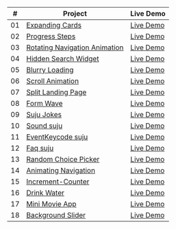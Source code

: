 |  #  | Project                                                                                                                     | Live Demo                                                                         |
| :-: | --------------------------------------------------------------------------------------------------------------------------- | --------------------------------------------------------------------------------- |
| 01  | [Expanding Cards]( https://github.com/codetechie43/50-Days-HTML-CSS-JS/tree/main/Day%2001)                             | [Live Demo]( https://50-days-html-css-js.vercel.app/)               |
| 02  | [Progress Steps]( https://github.com/codetechie43/50-Days-HTML-CSS-JS/tree/main/Day%20%2002)                               | [Live Demo]( https://50-days-html-css-js-f8v5.vercel.app/)                |
| 03  | [Rotating Navigation Animation]( https://github.com/codetechie43/50-Days-HTML-CSS-JS/tree/main/Day%2003)                       | [Live Demo]( https://roatating-nav.vercel.app/) |
| 04  | [Hidden Search Widget]( https://github.com/codetechie43/50-Days-HTML-CSS-JS/tree/main/Day%2004)                          | [Live Demo]( https://searchbar-animation.netlify.app/)          |
| 05  | [Blurry Loading]( https://github.com/codetechie43/50-Days-HTML-CSS-JS/tree/main/Day%2005)                               | [Live Demo]( https://blurry-animation.netlify.app/)                |
| 06  | [Scroll Animation]( https://github.com/codetechie43/50-Days-HTML-CSS-JS/tree/main/Day%2006)                           | [Live Demo]( https://scrollbar-animation.netlify.app/)              |
| 07  | [Split Landing Page]( https://github.com/codetechie43/50-Days-HTML-CSS-JS/tree/main/Day%2007)                       | [Live Demo]( https://split-front.netlify.app/)            |
| 08  | [Form Wave]( https://github.com/codetechie43/50-Days-HTML-CSS-JS/tree/main/Day%2008)                                         | [Live Demo]( https://waves-anime.netlify.app/)                     |
| 09  | [Suju Jokes]( https://github.com/codetechie43/50-Days-HTML-CSS-JS/tree/main/Day%2010)                                     | [Live Demo]( https://jokes-by-gobies.netlify.app/)                   |
| 10  | [Sound suju]( https://github.com/codetechie43/50-Days-HTML-CSS-JS/tree/main/Day%2009)                                         | [Live Demo]( https://sound-suju.netlify.app/)
| 11  | [EventKeycode suju]( https://github.com/codetechie43/50-Days-HTML-CSS-JS/tree/main/Day%2009)                                       | [Live Demo]( https://main--event-keysuju.netlify.app/)
| 12  | [Faq suju]( https://github.com/codetechie43/50-Days-HTML-CSS-JS/tree/main/Day%2009)                                       | [Live Demo]( https://faq-gobies.netlify.app/)
| 13  | [Random Choice Picker]( https://github.com/codetechie43/50-Days-HTML-CSS-JS/tree/main/Day%2009)                                       | [Live Demo]( https://random-choice-selector.netlify.app/)
| 14  | [Animating Navigation]( https://github.com/codetechie43/50-Days-HTML-CSS-JS/tree/main/Day%2009)                                       | [Live Demo]( https://ani-navigation.netlify.app/)
| 15  | [Increment-Counter]( https://github.com/codetechie43/50-Days-HTML-CSS-JS/tree/main/Day%2009)                                       | [Live Demo]( https://increment-counter-gobi.netlify.app/)
| 16  | [Drink Water]( https://github.com/codetechie43/50-Days-HTML-CSS-JS/tree/main/Day%2009)                                       | [Live Demo]( https://water-alert.netlify.app/)
| 17  | [Mini Movie App]( https://github.com/codetechie43/50-Days-HTML-CSS-JS/tree/main/Day%2009)                                       | [Live Demo]( https://mini-movie-gobies.netlify.app/)
| 18  | [Background Slider]( https://github.com/codetechie43/50-Days-HTML-CSS-JS/tree/main/Day%2009)                                       | [Live Demo](https://background-slider-gobies.netlify.app/)


